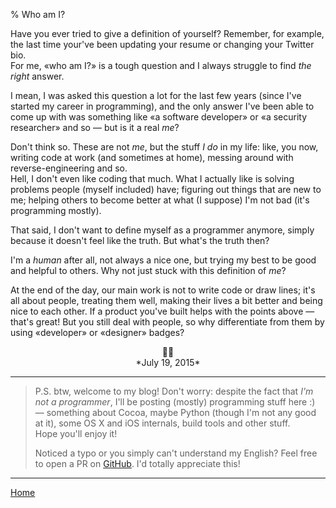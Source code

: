 % Who am I?

Have you ever tried to give a definition of yourself? Remember, for example, the
last time your've been updating your resume or changing your Twitter bio.  
For me, «who am I?» is a tough question and I always struggle to find
*the right* answer.  

I mean, I was asked this question a lot for the last few years (since I've started my
career in programming), and the only answer I've been able to come up with was
something like «a software developer» or «a security researcher» and so — but is it a real *me*?  

Don't think so. These are not *me*, but the stuff *I do* in my
life: like, you now, writing code at work (and sometimes at home), messing around
with reverse-engineering and so.  
Hell, I don't even like coding that much. What I actually like is solving problems
people (myself included) have; figuring out things that are new to me; helping others
to become better at what (I suppose) I'm not bad (it's programming mostly).  

That said, I don't want to define myself as a programmer anymore, simply because
it doesn't feel like the truth. But what's the truth then?  

I'm a *human* after all, not always a nice one, but trying my best to be good and helpful
to others. Why not just stuck with this definition of *me*?  

At the end of the day, our main work is not to write code or draw lines;
it's all about people, treating them well, making their lives a bit better and being
nice to each other.
If a product you've built helps with the points above — that's great! But you still
deal with people, so why differentiate from them by using «developer» or «designer»
badges?

<center>🙋🏽</center>  
<center>*July 19, 2015*</center>


------

> P.S. btw, welcome to my blog! Don't worry: despite the fact that *I'm not a programmer*,
I'll be posting (mostly) programming stuff here :) — something about Cocoa, maybe Python
(though I'm not any good at it), some OS X and iOS internals, build tools and other stuff.  
Hope you'll enjoy it!  
>  
> Noticed a typo or you simply can't understand my English? Feel free to open
a PR on [GitHub](https://github.com/rodionovd/rodionovd.github.io). I'd totally appreciate this!

-------

[Home](/index.html)
